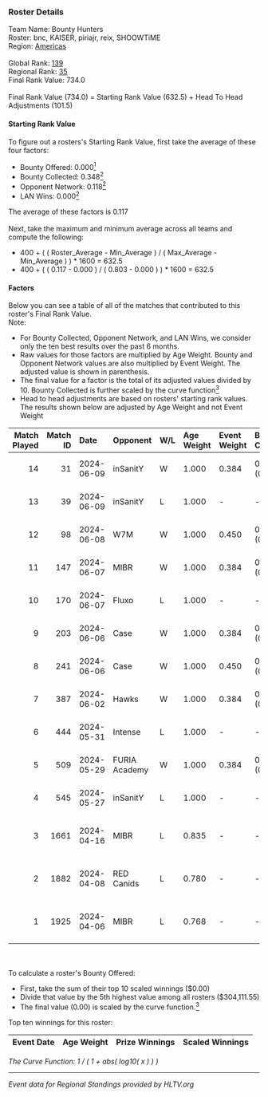 ### Roster Details<br />
Team Name: Bounty Hunters<br />
Roster: bnc, KAISER, piriajr, reix, SHOOWTiME<br />
Region: [Americas]( ../standings_americas.md)<br />
<br />
Global Rank: [139](../standings_global.md)<br />
Regional Rank: [35]( ../standings_americas.md)<br />
Final Rank Value:  734.0<br />
<br />
Final Rank Value (734.0) = Starting Rank Value (632.5) + Head To Head Adjustments (101.5)<br />

#### Starting Rank Value<br />
To figure out a rosters's Starting Rank Value, first take the average of these four factors:<br />
- Bounty Offered: 0.000[<sup>1</sup>](#table2)
- Bounty Collected: 0.348[<sup>2</sup>](#table1)
- Opponent Network: 0.118[<sup>2</sup>](#table1)
- LAN Wins: 0.000[<sup>2</sup>](#table1)

The average of these factors is 0.117<br />
<br />
Next, take the maximum and minimum average across all teams and compute the following:<br />
- 400 + ( ( Roster_Average - Min_Average ) / ( Max_Average - Min_Average ) ) * 1600 = 632.5
- 400 + ( ( 0.117 - 0.000 ) / ( 0.803 - 0.000 ) ) * 1600 = 632.5


#### Factors<br />
Below you can see a table of all of the matches that contributed to this roster's Final Rank Value.<br />
Note:<br />

- For Bounty Collected, Opponent Network, and LAN Wins, we consider only the ten best results over the past 6 months.
- Raw values for those factors are multiplied by Age Weight. Bounty and Opponent Network values are also multiplied by Event Weight. The adjusted value is shown in parenthesis.
- The final value for a factor is the total of its adjusted values divided by 10. Bounty Collected is further scaled by the curve function[<sup>3</sup>](#curveFunction)
- Head to head adjustments are based on rosters' starting rank values. The results shown below are adjusted by Age Weight and not Event Weight
<span id="table1"></span><br />


| Match Played | Match ID | Date       | Opponent      | W/L | Age Weight | Event Weight | Bounty Collected | Opponent Network | LAN Wins  | H2H Adj. | Roster                                |
| -: | -: | :- | :- | :- | :- | :- | :- | :- | :- | -: | :- |
|           14 |       31 | 2024-06-09 | inSanitY      | W   | 1.000      | 0.384        | 0.003 (0.001)    | 0.270 (0.104)    | 0 (0.000) |    22.21 | bnc, KAISER, piriajr, reix, SHOOWTiME |
|           13 |       39 | 2024-06-09 | inSanitY      | L   | 1.000      | -            | -                | -                | -         |    -8.82 | bnc, KAISER, piriajr, reix, SHOOWTiME |
|           12 |       98 | 2024-06-08 | W7M           | W   | 1.000      | 0.450        | 0.002 (0.001)    | 0.426 (0.192)    | 0 (0.000) |    16.93 | bnc, KAISER, piriajr, reix, SHOOWTiME |
|           11 |      147 | 2024-06-07 | MIBR          | W   | 1.000      | 0.384        | 0.284 (0.109)    | 0.750 (0.288)    | 0 (0.000) |    31.22 | bnc, KAISER, piriajr, reix, SHOOWTiME |
|           10 |      170 | 2024-06-07 | Fluxo         | L   | 1.000      | -            | -                | -                | -         |    -2.94 | bnc, KAISER, piriajr, reix, SHOOWTiME |
|            9 |      203 | 2024-06-06 | Case          | W   | 1.000      | 0.384        | 0.027 (0.010)    | 0.656 (0.252)    | 0 (0.000) |    22.50 | bnc, KAISER, piriajr, reix, SHOOWTiME |
|            8 |      241 | 2024-06-06 | Case          | W   | 1.000      | 0.450        | 0.027 (0.012)    | 0.656 (0.295)    | 0 (0.000) |    24.09 | bnc, KAISER, piriajr, reix, SHOOWTiME |
|            7 |      387 | 2024-06-02 | Hawks         | W   | 1.000      | 0.384        | 0.000 (0.000)    | 0.039 (0.015)    | 0 (0.000) |    12.36 | bnc, KAISER, piriajr, reix, SHOOWTiME |
|            6 |      444 | 2024-05-31 | Intense       | L   | 1.000      | -            | -                | -                | -         |   -18.50 | bnc, KAISER, piriajr, reix, SHOOWTiME |
|            5 |      509 | 2024-05-29 | FURIA Academy | W   | 1.000      | 0.384        | 0.000 (0.000)    | 0.102 (0.039)    | 0 (0.000) |    12.43 | bnc, KAISER, piriajr, reix, SHOOWTiME |
|            4 |      545 | 2024-05-27 | inSanitY      | L   | 1.000      | -            | -                | -                | -         |    -7.76 | bnc, KAISER, piriajr, reix, SHOOWTiME |
|            3 |     1661 | 2024-04-16 | MIBR          | L   | 0.835      | -            | -                | -                | -         |    -0.13 | bnc, KAISER, reix, SHOOWTiME, Tomate  |
|            2 |     1882 | 2024-04-08 | RED Canids    | L   | 0.780      | -            | -                | -                | -         |    -1.89 | bnc, KAISER, reix, SHOOWTiME, Tomate  |
|            1 |     1925 | 2024-04-06 | MIBR          | L   | 0.768      | -            | -                | -                | -         |    -0.17 | bnc, KAISER, reix, SHOOWTiME, Tomate  |

<br />
<span id="table2"></span><br />
To calculate a roster's Bounty Offered:<br />

- First, take the sum of their top 10 scaled winnings ($0.00)
- Divide that value by the 5th highest value among all rosters ($304,111.55)
- The final value (0.00) is scaled by the curve function.[<sup>3</sup>](#curveFunction)

Top ten winnings for this roster:<br />

| Event Date | Age Weight | Prize Winnings | Scaled Winnings |
| :- | -: | :- | :- |


<span id="curveFunction"></span>_The Curve Function: 1 / ( 1 + abs( log10( x ) ) )_<br />

---
_Event data for Regional Standings provided by HLTV.org_<br />
